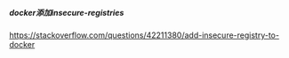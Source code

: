 ##### docker添加insecure-registries
https://stackoverflow.com/questions/42211380/add-insecure-registry-to-docker
